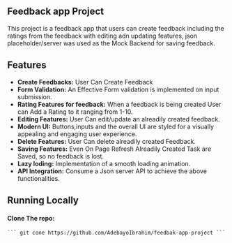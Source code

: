 ## Feedback app Project

This project is a feedback app that users can create feedback including the ratings from the feedback with editing adn updating features, json placeholder/server was used as the Mock Backend for saving feedback.

## Features

- **Create Feedbacks:** User Can Create Feedback
- **Form Validation:** An Effective Form validation is implemented on input submission.
- **Rating Features for feedback:** When a feedback is being created User can Add a Rating to it ranging from 1-10.
- **Editing Features:** User Can edit/update an alreadily created feedback.
- **Modern UI:** Buttons,inputs and the overall UI are styled for a visually appealing and engaging user experience.
- **Delete Features:** User Can delete alreadily created Feedback.
- **Saving Features:** Even On Page Refresh Alreadily Created Task are Saved, so no feedback is lost.
- **Lazy loding:** Implementation of a smooth loading animation.
- **API Integration:** Consume a Json server API to achieve the above functionalities.

## Running Locally
  #### Clone The repo:
    ``` git cone https://github.com/AdebayoIbrahim/feedbak-app-project ```
